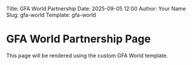 Title: GFA World Partnership
Date: 2025-09-05 12:00
Author: Your Name
Slug: gfa-world
Template: gfa-world

# GFA World Partnership Page

This page will be rendered using the custom GFA World template.